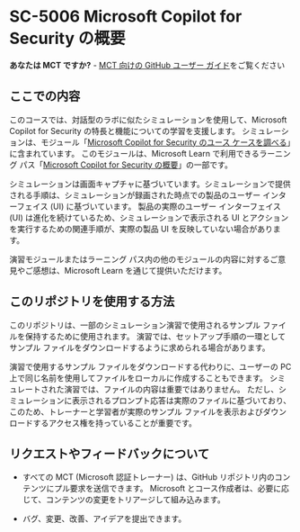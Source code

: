 # SC-5006 Microsoft Copilot for Security の概要

**あなたは MCT ですか?** - [MCT 向けの GitHub ユーザー ガイド](https://microsoftlearning.github.io/MCT-User-Guide/)をご覧ください

## ここでの内容

このコースでは、対話型のラボに似たシミュレーションを使用して、Microsoft Copilot for Security の特長と機能についての学習を支援します。  シミュレーションは、モジュール「[Microsoft Copilot for Security のユース ケースを調べる](https://learn.microsoft.com/training/modules/security-copilot-exercises/)」に含まれています。 このモジュールは、Microsoft Learn で利用できるラーニング パス「[Microsoft Copilot for Security の概要](https://learn.microsoft.com/training/paths/security-copilot-and-ai/)」の一部です。

シミュレーションは画面キャプチャに基づいています。シミュレーションで提供される手順は、シミュレーションが録画された時点での製品のユーザー インターフェイス (UI) に基づいています。 製品の実際のユーザー インターフェイス (UI) は進化を続けているため、シミュレーションで表示される UI とアクションを実行するための関連手順が、実際の製品 UI を反映していない場合があります。

演習モジュールまたはラーニング パス内の他のモジュールの内容に対するご意見やご感想は、Microsoft Learn を通じて提供いただけます。

## このリポジトリを使用する方法

このリポジトリは、一部のシミュレーション演習で使用されるサンプル ファイルを保持するために使用されます。 演習では、セットアップ手順の一環としてサンプル ファイルをダウンロードするように求められる場合があります。

演習で使用するサンプル ファイルをダウンロードする代わりに、ユーザーの PC 上で同じ名前を使用してファイルをローカルに作成することもできます。 シミュレートされた演習では、ファイルの内容は重要ではありません。 ただし、シミュレーションに表示されるプロンプト応答は実際のファイルに基づいており、このため、トレーナーと学習者が実際のサンプル ファイルを表示およびダウンロードするアクセス権を持っていることが重要です。

## リクエストやフィードバックについて

- すべての MCT (Microsoft 認証トレーナー) は、GitHub リポジトリ内のコンテンツにプル要求を送信できます。 Microsoft とコース作成者は、必要に応じて、コンテンツの変更をトリアージして組み込みます。

- バグ、変更、改善、アイデアを提出できます。 
